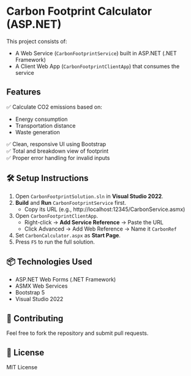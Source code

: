 # Carbon Footprint Calculator (ASP.NET)

This project consists of:
- A Web Service (`CarbonFootprintService`) built in ASP.NET (.NET Framework)
- A Client Web App (`CarbonFootprintClientApp`) that consumes the service

## Features

✅ Calculate CO2 emissions based on:
- Energy consumption  
- Transportation distance  
- Waste generation  

✅ Clean, responsive UI using Bootstrap  
✅ Total and breakdown view of footprint  
✅ Proper error handling for invalid inputs

## 🛠 Setup Instructions

1. Open `CarbonFootprintSolution.sln` in **Visual Studio 2022**.
2. **Build** and **Run** `CarbonFootprintService` first.
   - Copy its URL (e.g., http://localhost:12345/CarbonService.asmx)
3. Open `CarbonFootprintClientApp`.
   - Right-click → **Add Service Reference** → Paste the URL
   - Click Advanced → Add Web Reference → Name it `CarbonRef`
4. Set `CarbonCalculator.aspx` as **Start Page**.
5. Press `F5` to run the full solution.

## 📦 Technologies Used

- ASP.NET Web Forms (.NET Framework)
- ASMX Web Services
- Bootstrap 5
- Visual Studio 2022

## 🤝 Contributing

Feel free to fork the repository and submit pull requests.

## 📄 License

MIT License
